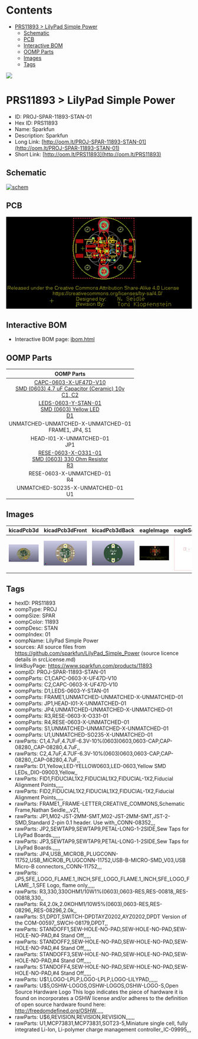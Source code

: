



Contents
========

* [PRS11893 > LilyPad Simple Power](#prs11893--lilypad-simple-power)
	* [Schematic](#schematic)
	* [PCB](#pcb)
	* [Interactive BOM](#interactive-bom)
	* [OOMP Parts](#oomp-parts)
	* [Images](#images)
	* [Tags](#tags)
  
![][im]
# PRS11893 > LilyPad Simple Power

- ID: PROJ-SPAR-11893-STAN-01
- Hex ID: PRS11893
- Name: Sparkfun
- Description: Sparkfun
- Long Link: [http://oom.lt/PROJ-SPAR-11893-STAN-01](http://oom.lt/PROJ-SPAR-11893-STAN-01)
- Short Link: [http://oom.lt/PRS11893](http://oom.lt/PRS11893)

## Schematic
  
[![schem](eagleSchemImage.png)](eagleSchemImage.png)
## PCB
  
[![pcb](eagleImage.png)](eagleImage.png)
## Interactive BOM

- Interactive BOM page: [ibom.html](https://htmlpreview.github.io/?https://github.com/oomlout/oomlout_OOMP_projects/blob/main/PROJ-SPAR-11893-STAN-01/kicad/bom/ibom.html)

## OOMP Parts
  

|OOMP Parts|
| :---: |
|[CAPC-0603-X-UF47D-V10<br> SMD (0603) 4.7 uF Capacitor (Ceramic) 10v<br> C1, C2](https://github.com/oomlout/oomlout_OOMP_parts/tree/main/CAPC-0603-X-UF47D-V10/)|
|[LEDS-0603-Y-STAN-01<br> SMD (0603) Yellow LED<br> D1](https://github.com/oomlout/oomlout_OOMP_parts/tree/main/LEDS-0603-Y-STAN-01/)|
|UNMATCHED-UNMATCHED-X-UNMATCHED-01<BR>FRAME1, JP4, S1|
|HEAD-I01-X-UNMATCHED-01<BR>JP1|
|[RESE-0603-X-O331-01<br> SMD (0603) 330 Ohm Resistor<br> R3](https://github.com/oomlout/oomlout_OOMP_parts/tree/main/RESE-0603-X-O331-01/)|
|RESE-0603-X-UNMATCHED-01<BR>R4|
|UNMATCHED-SO235-X-UNMATCHED-01<BR>U1|

## Images
  
  

|kicadPcb3d|kicadPcb3dFront|kicadPcb3dBack|eagleImage|eagleSchemImage|
| :---: | :---: | :---: | :---: | :---: |
|[![kicadPcb3d](kicadPcb3d_140.png)](kicadPcb3d.png)|[![kicadPcb3dFront](kicadPcb3dFront_140.png)](kicadPcb3dFront.png)|[![kicadPcb3dBack](kicadPcb3dBack_140.png)](kicadPcb3dBack.png)|[![eagleImage](eagleImage_140.png)](eagleImage.png)|[![eagleSchemImage](eagleSchemImage_140.png)](eagleSchemImage.png)|

## Tags

- hexID: PRS11893
- oompType: PROJ
- oompSize: SPAR
- oompColor: 11893
- oompDesc: STAN
- oompIndex: 01
- oompName: LilyPad Simple Power
- sources: All source files from https://github.com/sparkfun/LilyPad_Simple_Power (source licence details in srcLicense.md)
- linkBuyPage: https://www.sparkfun.com/products/11893
- oompID: PROJ-SPAR-11893-STAN-01
- oompParts: C1,CAPC-0603-X-UF47D-V10
- oompParts: C2,CAPC-0603-X-UF47D-V10
- oompParts: D1,LEDS-0603-Y-STAN-01
- oompParts: FRAME1,UNMATCHED-UNMATCHED-X-UNMATCHED-01
- oompParts: JP1,HEAD-I01-X-UNMATCHED-01
- oompParts: JP4,UNMATCHED-UNMATCHED-X-UNMATCHED-01
- oompParts: R3,RESE-0603-X-O331-01
- oompParts: R4,RESE-0603-X-UNMATCHED-01
- oompParts: S1,UNMATCHED-UNMATCHED-X-UNMATCHED-01
- oompParts: U1,UNMATCHED-SO235-X-UNMATCHED-01
- rawParts: C1,4.7uF,4.7UF-6.3V-10%(0603)0603,0603-CAP,CAP-08280,,CAP-08280,4.7uF,,
- rawParts: C2,4.7uF,4.7UF-6.3V-10%(0603)0603,0603-CAP,CAP-08280,,CAP-08280,4.7uF,,
- rawParts: D1,Yellow,LED-YELLOW0603,LED-0603,Yellow SMD LEDs,,DIO-09003,Yellow,,
- rawParts: FID1,FIDUCIAL1X2,FIDUCIAL1X2,FIDUCIAL-1X2,Fiducial Alignment Points,,,,,
- rawParts: FID2,FIDUCIAL1X2,FIDUCIAL1X2,FIDUCIAL-1X2,Fiducial Alignment Points,,,,,
- rawParts: FRAME1,,FRAME-LETTER,CREATIVE_COMMONS,Schematic Frame,Nathan Seidle,,,v21,
- rawParts: JP1,M02-JST-2MM-SMT,M02-JST-2MM-SMT,JST-2-SMD,Standard 2-pin 0.1 header. Use with,,CONN-08352,,,
- rawParts: JP2,SEWTAP9,SEWTAP9,PETAL-LONG-1-2SIDE,Sew Taps for LilyPad Boards.,,,,,
- rawParts: JP3,SEWTAP9,SEWTAP9,PETAL-LONG-1-2SIDE,Sew Taps for LilyPad Boards.,,,,,
- rawParts: JP4,USB_MICROB_PLUGCONN-11752,USB_MICROB_PLUGCONN-11752,USB-B-MICRO-SMD_V03,USB Micro-B connectors,,CONN-11752,,,
- rawParts: JP5,SFE_LOGO_FLAME.1_INCH,SFE_LOGO_FLAME.1_INCH,SFE_LOGO_FLAME_.1,SFE Logo, flame only,,,,,
- rawParts: R3,330,330OHM1/10W1%(0603),0603-RES,RES-00818,,RES-00818,330,,
- rawParts: R4,2.0k,2.0KOHM1/10W5%(0603),0603-RES,RES-08296,,RES-08296,2.0k,,
- rawParts: S1,DPDT,SWITCH-DPDTAYZ0202,AYZ0202,DPDT Version of the COM-00597,,SWCH-08179,DPDT,,
- rawParts: STANDOFF1,SEW-HOLE-NO-PAD,SEW-HOLE-NO-PAD,SEW-HOLE-NO-PAD,#4 Stand Off,,,,,
- rawParts: STANDOFF2,SEW-HOLE-NO-PAD,SEW-HOLE-NO-PAD,SEW-HOLE-NO-PAD,#4 Stand Off,,,,,
- rawParts: STANDOFF3,SEW-HOLE-NO-PAD,SEW-HOLE-NO-PAD,SEW-HOLE-NO-PAD,#4 Stand Off,,,,,
- rawParts: STANDOFF4,SEW-HOLE-NO-PAD,SEW-HOLE-NO-PAD,SEW-HOLE-NO-PAD,#4 Stand Off,,,,,
- rawParts: U$1,LOGO-LPLP,LOGO-LPLP,LOGO-LILYPAD,,,,,,
- rawParts: U$5,OSHW-LOGOS,OSHW-LOGOS,OSHW-LOGO-S,Open Source Hardware Logo This logo indicates the piece of hardware it is found on incorporates a OSHW license and/or adheres to the definition of open source hardware found here: http://freedomdefined.org/OSHW,,,,,
- rawParts: U$6,REVISION,REVISION,REVISION,,,,,,
- rawParts: U1,MCP73831,MCP73831,SOT23-5,Miniature single cell, fully integrated Li-Ion, Li-polymer charge management controller,,IC-09995,,,



[im]: kicadPcb3d_450.png
